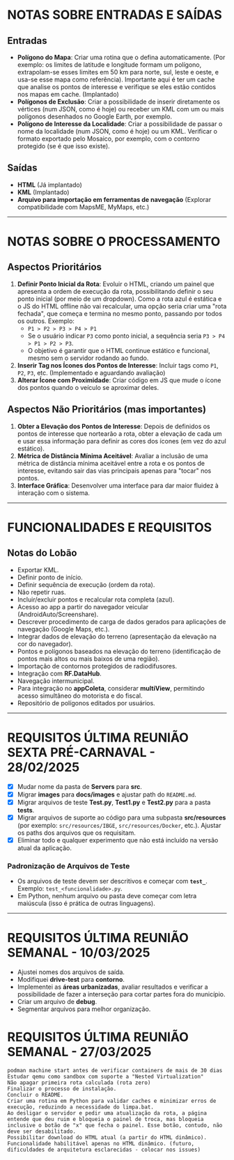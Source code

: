 # NOTAS SOBRE ENTRADAS E SAÍDAS

## Entradas

- **Polígono do Mapa**: Criar uma rotina que o defina automaticamente. (Por exemplo: os limites de latitude e longitude formam um polígono, extrapolam-se esses limites em 50 km para norte, sul, leste e oeste, e usa-se esse mapa como referência). Importante aqui é ter um cache que analise os pontos de interesse e verifique se eles estão contidos nos mapas em cache. (Implantado)
- **Polígonos de Exclusão**: Criar a possibilidade de inserir diretamente os vértices (num JSON, como é hoje) ou receber um KML com um ou mais polígonos desenhados no Google Earth, por exemplo.
- **Polígono de Interesse da Localidade**: Criar a possibilidade de passar o nome da localidade (num JSON, como é hoje) ou um KML. Verificar o formato exportado pelo Mosaico, por exemplo, com o contorno protegido (se é que isso existe).

## Saídas

- **HTML** (Já implantado)
- **KML** (Implantado)
- **Arquivo para importação em ferramentas de navegação** (Explorar compatibilidade com MapsME, MyMaps, etc.)

---

# NOTAS SOBRE O PROCESSAMENTO

## Aspectos Prioritários

1. **Definir Ponto Inicial da Rota**: Evoluir o HTML, criando um painel que apresenta a ordem de execução da rota, possibilitando definir o seu ponto inicial (por meio de um dropdown). Como a rota azul é estática e o JS do HTML offline não vai recalcular, uma opção seria criar uma "rota fechada", que começa e termina no mesmo ponto, passando por todos os outros. Exemplo:
   - `P1 > P2 > P3 > P4 > P1`
   - Se o usuário indicar `P3` como ponto inicial, a sequência seria `P3 > P4 > P1 > P2 > P3`.
   - O objetivo é garantir que o HTML continue estático e funcional, mesmo sem o servidor rodando ao fundo.
2. **Inserir Tag nos Ícones dos Pontos de Interesse**: Incluir tags como `P1`, `P2`, `P3`, etc. (Implementado e aguardando avaliação)
3. **Alterar Ícone com Proximidade**: Criar código em JS que mude o ícone dos pontos quando o veículo se aproximar deles.

## Aspectos Não Prioritários (mas importantes)

1. **Obter a Elevação dos Pontos de Interesse**: Depois de definidos os pontos de interesse que nortearão a rota, obter a elevação de cada um e usar essa informação para definir as cores dos ícones (em vez do azul estático).
2. **Métrica de Distância Mínima Aceitável**: Avaliar a inclusão de uma métrica de distância mínima aceitável entre a rota e os pontos de interesse, evitando sair das vias principais apenas para "tocar" nos pontos.
3. **Interface Gráfica**: Desenvolver uma interface para dar maior fluidez à interação com o sistema.

---

# FUNCIONALIDADES E REQUISITOS

## Notas do Lobão

- Exportar KML.
- Definir ponto de início.
- Definir sequência de execução (ordem da rota).
- Não repetir ruas.
- Incluir/excluir pontos e recalcular rota completa (azul).
- Acesso ao app a partir do navegador veicular (AndroidAuto/Screenshare).
- Descrever procedimento de carga de dados gerados para aplicações de navegação (Google Maps, etc.).
- Integrar dados de elevação do terreno (apresentação da elevação na cor do navegador).
- Pontos e polígonos baseados na elevação do terreno (identificação de pontos mais altos ou mais baixos de uma região).
- Importação de contornos protegidos de radiodifusores.
- Integração com **RF.DataHub**.
- Navegação intermunicipal.
- Para integração no **appColeta**, considerar **multiView**, permitindo acesso simultâneo do motorista e do fiscal.
- Repositório de polígonos editados por usuários.

---

# REQUISITOS ÚLTIMA REUNIÃO SEXTA PRÉ-CARNAVAL - 28/02/2025

- [x] Mudar nome da pasta de **Servers** para **src**.
- [x] Migrar **images** para **docs/images** e ajustar path do `README.md`.
- [x] Migrar arquivos de teste **Test.py**, **Test1.py** e **Test2.py** para a pasta **tests**.
- [x] Migrar arquivos de suporte ao código para uma subpasta **src/resources** (por exemplo: `src/resources/IBGE`, `src/resources/Docker`, etc.). Ajustar os paths dos arquivos que os requisitam.
- [x] Eliminar todo e qualquer experimento que não está incluído na versão atual da aplicação.

### Padronização de Arquivos de Teste

- Os arquivos de teste devem ser descritivos e começar com **`test_`**. Exemplo: `test_<funcionalidade>.py`.
- Em Python, nenhum arquivo ou pasta deve começar com letra maiúscula (isso é prática de outras linguagens).

---

# REQUISITOS ÚLTIMA REUNIÃO SEMANAL - 10/03/2025

- Ajustei nomes dos arquivos de saída.
- Modifiquei **drive-test** para **contorno**.
- Implementei as **áreas urbanizadas**, avaliar resultados e verificar a possibilidade de fazer a interseção para cortar partes fora do município.
- Criar um arquivo de **debug**.
- Segmentar arquivos para melhor organização.


# REQUISITOS ÚLTIMA REUNIÃO SEMANAL - 27/03/2025

    podman machine start antes de verificar containers de mais de 30 dias
    Estudar qemu como sandbox com suporte a "Nested Virtualization"
    Não apagar primeira rota calculada (rota zero)
    Finalizar o processo de instalação.
    Concluir o README.
    Criar uma rotina em Python para validar caches e minimizar erros de execução, reduzindo a necessidade do limpa.bat.
    Ao desligar o servidor e pedir uma atualização da rota, a página entende que deu ruim e bloqueia o painel de troca, mas bloqueia inclusive o botão de "x" que fecha o painel. Esse botão, contudo, não deve ser desabilitado.
    Possibilitar download do HTML atual (a partir do HTML dinâmico). Funcionalidade habilitável apenas no HTML dinâmico. (futuro, dificuldades de arquitetura esclarecidas - colocar nos issues)